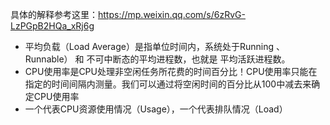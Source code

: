 
具体的解释参考这里：https://mp.weixin.qq.com/s/6zRvG-LzPGpB2HQa_xRj6g

- 平均负载（Load Average）是指单位时间内，系统处于Running 、Runnable） 和 不可中断态的平均进程数，也就是 平均活跃进程数。
- CPU使用率是CPU处理非空闲任务所花费的时间百分比！CPU使用率只能在指定的时间间隔内测量。我们可以通过将空闲时间的百分比从100中减去来确定CPU使用率
- 一个代表CPU资源使用情况（Usage），一个代表排队情况（Load）
